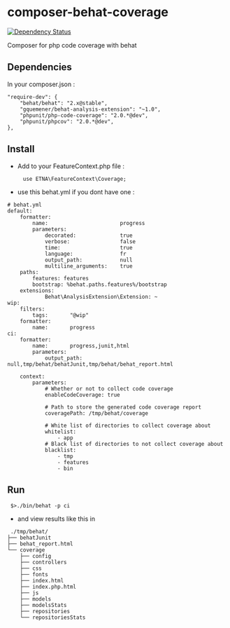 composer-behat-coverage
=======================

[![Dependency Status](https://www.versioneye.com/user/projects/53dde6fe8e78abc19100006d/badge.svg?style=flat)](https://www.versioneye.com/user/projects/53dde6fe8e78abc19100006d)

Composer for php code coverage with behat

Dependencies
-----------------------
In your composer.json :
```
"require-dev": {
    "behat/behat": "2.x@stable",
    "gquemener/behat-analysis-extension": "~1.0",
    "phpunit/php-code-coverage": "2.0.*@dev",
    "phpunit/phpcov": "2.0.*@dev",
},
```

Install
-----------------------
 * Add to your FeatureContext.php file :
```
     use ETNA\FeatureContext\Coverage;
```
 * use this behat.yml if you dont have one :
```
# behat.yml
default:
    formatter:
        name:                       progress
        parameters:
            decorated:              true
            verbose:                false
            time:                   true
            language:               fr
            output_path:            null
            multiline_arguments:    true
    paths:
        features: features
        bootstrap: %behat.paths.features%/bootstrap
    extensions:
            Behat\AnalysisExtension\Extension: ~
wip:
    filters:
        tags:       "@wip"
    formatter:
        name:       progress
ci:
    formatter:
        name:       progress,junit,html
        parameters:
            output_path: null,tmp/behat/behatJunit,tmp/behat/behat_report.html

    context:
        parameters:
            # Whether or not to collect code coverage
            enableCodeCoverage: true

            # Path to store the generated code coverage report
            coveragePath: /tmp/behat/coverage

            # White list of directories to collect coverage about
            whitelist:
                - app
            # Black list of directories to not collect coverage about
            blacklist:
                - tmp
                - features
                - bin
```

Run
-----------------------

```
 $>./bin/behat -p ci
```

 * and view results like this in
```
 ./tmp/behat/
├── behatJunit
├── behat_report.html
└── coverage
    ├── config
    ├── controllers
    ├── css
    ├── fonts
    ├── index.html
    ├── index.php.html
    ├── js
    ├── models
    ├── modelsStats
    ├── repositories
    └── repositoriesStats
```
